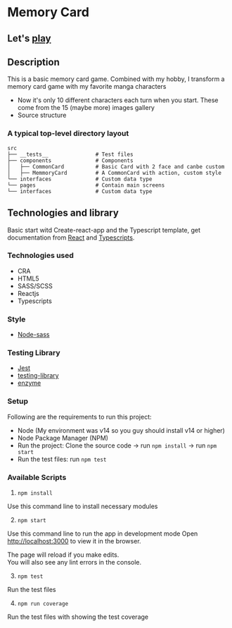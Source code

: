 # Memory Card
## Let's <a href="https://memory-game-lucas.vercel.app/">play</a>
## Description
This is a basic memory card game. Combined with my hobby, I transform a memory card game with my favorite manga characters
- Now it's only 10 different characters each turn when you start. These come from the 15 (maybe more) images gallery
- Source structure

### A typical top-level directory layout
    src
    ├── __tests__               # Test files 
    ├── components              # Components
    │   ├── CommonCard          # Basic Card with 2 face and canbe custom
    │   ├── MemmoryCard         # A CommonCard with action, custom style
    └── interfaces              # Custom data type
    └── pages                   # Contain main screens
    └── interfaces              # Custom data type

## Technologies and library
Basic start witd Create-react-app and the Typescript template, get documentation from [React](https://reactjs.org/) and [Typescripts](https://www.typescriptlang.org/).

### Technologies used
- CRA
- HTML5
- SASS/SCSS
- Reactjs
- Typescripts

### Style
- [Node-sass](https://www.npmjs.com/package/node-sass)

### Testing Library
- [Jest](https://jestjs.io/)
- [testing-library](https://testing-library.com/)
- [enzyme](https://enzymejs.github.io/enzyme/docs/guides/jest.html)

### Setup
Following are the requirements to run this project:

  - Node (My environment was v14 so you guy should install v14 or higher)
  - Node Package Manager (NPM)
  - Run the project: Clone the source code -> run `npm install` ->  run `npm start` 
  - Run the test files: run `npm test`
### Available Scripts

1. `npm install`
   
Use this command line to install necessary modules

2. `npm start`

Use this command line to run the app in development mode
Open [http://localhost:3000](http://localhost:3000) to view it in the browser.

The page will reload if you make edits.\
You will also see any lint errors in the console.

3. `npm test`

Run the test files

4. `npm run coverage`

Run the test files with showing the test coverage